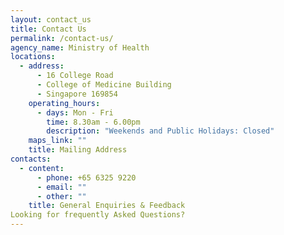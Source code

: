 ```yaml
---
layout: contact_us
title: Contact Us
permalink: /contact-us/
agency_name: Ministry of Health
locations:
  - address:
      - 16 College Road
      - College of Medicine Building
      - Singapore 169854
    operating_hours:
      - days: Mon - Fri
        time: 8.30am - 6.00pm
        description: "Weekends and Public Holidays: Closed"
    maps_link: ""
    title: Mailing Address
contacts:
  - content:
      - phone: +65 6325 9220
      - email: ""
      - other: ""
    title: General Enquiries & Feedback
Looking for frequently Asked Questions?
---
```

